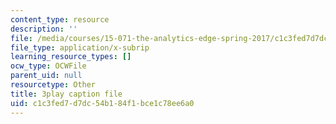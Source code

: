 ```yaml
---
content_type: resource
description: ''
file: /media/courses/15-071-the-analytics-edge-spring-2017/c1c3fed7d7dc54b184f1bce1c78ee6a0_ril5Z4UxI3w.vtt
file_type: application/x-subrip
learning_resource_types: []
ocw_type: OCWFile
parent_uid: null
resourcetype: Other
title: 3play caption file
uid: c1c3fed7-d7dc-54b1-84f1-bce1c78ee6a0
---
```

